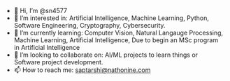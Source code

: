 - 👋 Hi, I’m @sn4577
- 👀 I’m interested in: Artificial Intelligence, Machine Learning, Python, Software Engineering, Cryptography, Cybersecurity.
- 🌱 I’m currently learning: Computer Vision, Natural Langauge Processing, Machine Learning, Artificial Intelligence, Due to begin an MSc program in Artificial Intelligence
- 💞️ I’m looking to collaborate on: AI/ML projects to learn things or Software project development.
- 📫 How to reach me: saptarshi@nathonine.com 

<!---
sn4577/sn4577 is a ✨ special ✨ repository because its `README.md` (this file) appears on your GitHub profile.
You can click the Preview link to take a look at your changes.
--->
